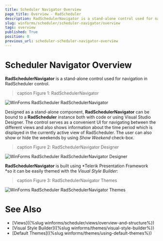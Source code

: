 ```yaml
---
title: Scheduler Navigator Overview
page_title: Overview - RadScheduler
description: RadSchedulerNavigator is a stand-alone control used for navigation in RadScheduler control. 
slug: winforms/scheduler/scheduler-navigator/overview
tags: overview
published: True
position: 0
previous_url: scheduler-scheduler-navigator-overview
---
```


# Scheduler Navigator Overview

__RadSchedulerNavigator__ is a stand-alone control used for navigation in RadScheduler control. 

>caption Figure 1: RadSchedulerNavigator

![WinForms RadScheduler RadSchedulerNavigator](images/scheduler-scheduler-navigator-overview001.png)

Designed as a stand-alone component, __RadSchedulerNavigator__ can be bound to a __RadScheduler__ instance both with code or using Visual Studio Designer. The control serves as a convenient UI for navigating between the different views and also shows information about the time period which is displayed in the currently active view of RadScheduler. The user can also show or hide the weekends by using *Show Weekend* check-box.

>caption Figure 2: RadSchedulerNavigator Designer

![WinForms RadScheduler RadSchedulerNavigator Designer](images/scheduler-scheduler-navigator-overview002.png)

__RadSchedulerNavigator__ is built using *Telerik Presentation Framework *so it can be easily themed with the *Visual Style Builder*:

>caption Figure 3: RadSchedulerNavigator Themes

![WinForms RadScheduler RadSchedulerNavigator Themes](images/scheduler-scheduler-navigator-overview003.png)

# See Also

* [Views]({%slug winforms/scheduler/views/overview-and-structure%})
* [Visual Style Builder]({%slug winforms/themes/visual-style-builder%})
* [Default Themes]({%slug winforms/themes/using-default-themes%})
